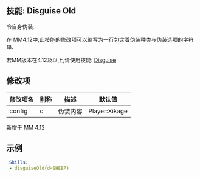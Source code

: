 技能: Disguise Old
--------------------------

令自身伪装.

在 MM4.12中,此技能的修改项可以缩写为一行包含着伪装种类与伪装选项的字符串.

若MM版本在4.12及以上,请使用技能: [Disguise](技能/列表/disguise)

修改项
----------

| 修改项名 | 别称    | 描述                                                                                                    | 默认值 |
|-----------|------------|----------------------------------------------------------------------------------------------------------------|---------------|
| config  | c | 伪装内容 | Player:Xikage |

新增于 MM 4.12

示例
--------

```yaml
 Skills:
 - disguiseOld{d=SHEEP}
```